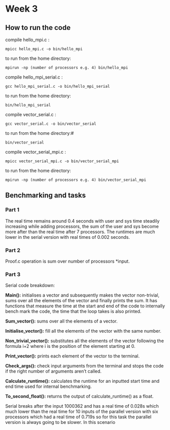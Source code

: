 # Week 3

## How to run the code

compile hello_mpi.c :
 
	mpicc hello_mpi.c -o bin/hello_mpi

to run from the home directory: 
	
	mpirun -np (number of processors e.g. 4) bin/hello_mpi

compile hello_mpi_serial.c :

	gcc hello_mpi_serial.c -o bin/hello_mpi_serial

to run from the home directory:

	bin/hello_mpi_serial

compile vector_serial.c :

	gcc vector_serial.c -o bin/vector_serial

to run from the home directory:#

	bin/vector_serial

compile vector_serial_mpi.c :

	mpicc vector_serial_mpi.c -o bin/vector_serial_mpi

to run from the home directory:

	mpirun -np (number of processors e.g. 4) bin/vector_serial_mpi
## Benchmarking and tasks
### Part 1
The real time remains around 0.4 seconds with user and sys time steadily increasing while adding processors, the sum of the user and sys become more after than the real time after 7 processors.
The runtimes are much lower in the serial version with real times of 0.002 seconds.
### Part 2
Proof.c operation is sum over number of processors *input.
### Part 3
Serial code breakdown:

**Main():** initialises  a vector and subsequently makes the vector non-trivial, sums over all the elements of the vector and finally prints the sum. It has functions that measure the time at the start and end of the code to internally bench mark the code, the time that the loop takes is also printed.

**Sum_vector():** sums over all the elements of a vector.

**Initialise_vector():** fill all the elements of the vector with the same number.

**Non_trivial_vector():** substitutes all the elements of the vector following the formula i+2 where i is the position of the element starting at 0.

**Print_vector():** prints each element of the vector to the terminal.

**Check_args():** check input arguments from the terminal and stops the code if the right number of arguments aren’t called.

**Calculate_runtime():** calculates the runtime for an inputted start time and end time used for internal benchmarking.

**To_second_float():** returns the output of calculate_runtime() as a float.


Serial breaks after the input 1000362 and has a real time of 0.028s which much lower than the real time for 10 inputs of the parallel version with six processors which had  a real time of 0.719s so for this task the parallel version is always going to be slower. In this scenario 
